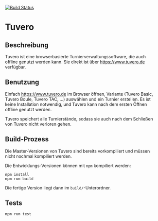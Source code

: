 [![Build Status](https://travis-ci.org/elor/tuvero.svg?branch=develop)](https://travis-ci.org/elor/tuvero)

# Tuvero

## Beschreibung

Tuvero ist eine browserbasierte Turnierverwaltungssoftware, die auch offline genutzt werden kann. Sie direkt ist über <https://www.tuvero.de> verfügbar.

## Benutzung

Einfach <https://www.tuvero.de> im Browser öffnen, Variante (Tuvero Basic, Tuvero Boule, Tuvero TAC, ...) auswählen und ein Turnier erstellen.
Es ist keine Installation notwendig, und Tuvero kann nach dem ersten Öffnen offline genutzt werden.

Tuvero speichert alle Turnierstände, sodass sie auch nach dem Schließen von Tuvero nicht verloren gehen.

## Build-Prozess

Die Master-Versionen von Tuvero sind bereits vorkompiliert und müssen nicht nochmal kompiliert werden.

Die Entwicklungs-Versionen können mit `npm` kompiliert werden:

    npm install
    npm run build

Die fertige Version liegt dann im `build/`-Unterordner.

## Tests

    npm run test
